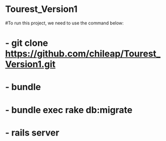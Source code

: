 # Tourest_Version1

#To run this project, we need to use the command below:
#	- git clone https://github.com/chileap/Tourest_Version1.git
#	- bundle
#	- bundle exec rake db:migrate
#	- rails server
